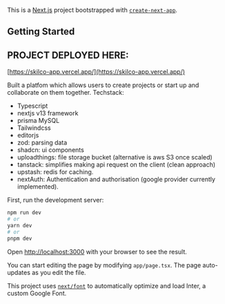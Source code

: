 This is a [Next.js](https://nextjs.org/) project bootstrapped with [`create-next-app`](https://github.com/vercel/next.js/tree/canary/packages/create-next-app).

## Getting Started
## PROJECT DEPLOYED HERE:
[https://skilco-app.vercel.app/](https://skilco-app.vercel.app/)

Built a platfom which allows users to create projects or start up and collaborate on them together. 
Techstack:
- Typescript
- nextjs v13 framework
- prisma MySQL
- Tailwindcss
- editorjs
- zod: parsing data
- shadcn: ui components
- uploadthings: file storage bucket (alternative is aws S3 once scaled)
- tanstack: simplifies making api request on the client (clean approach)
- upstash: redis for caching.
- nextAuth: Authentication and authorisation (google provider currently implemented). 

First, run the development server:

```bash
npm run dev
# or
yarn dev
# or
pnpm dev
```


Open [http://localhost:3000](http://localhost:3000) with your browser to see the result.

You can start editing the page by modifying `app/page.tsx`. The page auto-updates as you edit the file.

This project uses [`next/font`](https://nextjs.org/docs/basic-features/font-optimization) to automatically optimize and load Inter, a custom Google Font.

